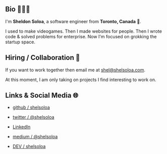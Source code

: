 ## Bio 👨🏾‍💻

I'm __Sheldon Soloa__, a software engineer from __Toronto, Canada__ 🍁.

I used to make videogames. Then I made websites for people. Then I wrote code & solved problems for enterprise. Now I'm focused on grokking the startup space.


## Hiring / Collaboration 🤝

If you want to work together then email me at [shel@shelsoloa.com](mailto:shel@shelsoloa.com).

At this moment, I am only taking on projects I find interesting to work on.


## Links & Social Media 🌐

- [github / shelsoloa](http://github.com/shelsoloa)

- [twitter / @shelsoloa](http://twitter.com/shelsoloa)

- [LinkedIn](https://www.linkedin.com/in/shelsoloa/)

- [medium / @shelsoloa](http://medium.com/@shelsoloa)

- [DEV / shelsoloa](https://dev.to/shelsoloa)
